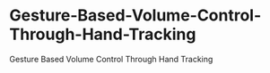 # Gesture-Based-Volume-Control-Through-Hand-Tracking
Gesture Based Volume Control Through Hand Tracking
